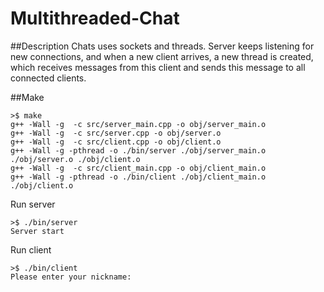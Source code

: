 # Multithreaded-Chat
##Description
Chats uses sockets and threads. Server keeps listening for new connections, and when a new client arrives, a new thread is created, which receives messages from this client and sends this message to all connected clients.

##Make
```
>$ make
g++ -Wall -g  -c src/server_main.cpp -o obj/server_main.o
g++ -Wall -g  -c src/server.cpp -o obj/server.o
g++ -Wall -g  -c src/client.cpp -o obj/client.o
g++ -Wall -g -pthread -o ./bin/server ./obj/server_main.o  ./obj/server.o ./obj/client.o
g++ -Wall -g  -c src/client_main.cpp -o obj/client_main.o
g++ -Wall -g -pthread -o ./bin/client ./obj/client_main.o  ./obj/client.o

```
Run server

```
>$ ./bin/server
Server start

```
Run client

```
>$ ./bin/client
Please enter your nickname: 

```
